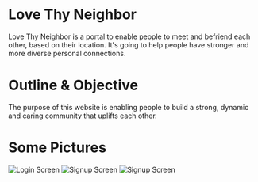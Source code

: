 # Love Thy Neighbor
Love Thy Neighbor is a portal to enable people to meet and befriend each other, based on their location. It's going to help people have stronger and more diverse personal connections.

# Outline & Objective
The purpose of this website is enabling people to build a strong, dynamic and caring community that uplifts each other.

# Some Pictures
![Login Screen](https://lh3.googleusercontent.com/1or-lpPPQOgu0ZC0_sQrFQwqxQ5f5FuL2mlCjjMb3F3P2NOL2oBwUpBz15rRCTEIToldO0tKEXrKVGb6T-SvhM_MNdZZ_3eAbF39z7z6FrM2aVW3Bc6wz-5yLfjU_nm8yjPP-X3-YV103YNMuKGHzEW1dWu-Y-c7V3xjL-3SPdqyORh9D-9uUkiELaH0149k-FPRdC5AfpKUJ9hfq8-eMHKFMHvk5aBvc53Pa2pqR8VJctutcInQiUYcZEj9aQZS3QIG2wpzkTv_IxuhioIQDWH0OoZQOTd8JCAvIvjjXc5QLtr1OHXe2a99VUlQkOhoi8CWPJOesbyexPOJAD-BWOL0yx_Q98k8ttcrZVlEe9g7MVeE_uaKWoeMi9aLtMVuAcynI4XxcMYZ0vc9gGlw5gfb8REhgsis1bL3E4gUiT7JyJrUojLadzU-z5Nb5XlzlZfolCKzS8ftmTxpn_fOKutw4D7pqDo0Jh3ILVHdNeTJYy0Xu70_1ZG71fD4980pv15qrAsZ0Yook-H3Co-F6ZEzxQ450Q8CqJXxPsUOngg_ncmjjl-kAIizlORg4IMQbQzQzFf-gArnzCm1S9Zualq2c_9kXHuUJ9y9LpEi3bv7wXTLCPVOq0wl_xytC6w2bn77Zg2psCA1v0JeU4r-opYTyiQ1g-8SXsqVELTaQWQSvGMV_Xpx5oLEEWDNhi0VczLDXSufGkT-4mDAdCxIPsg=w283-h627-no?authuser=4)
![Signup Screen](https://lh3.googleusercontent.com/nd5R542mlZub-jSLxPe20yduHThI0Vt5fAkyKTM_1GCDcUktE_xtLgeUAaYHtXNdatxUKtSQZALWq0DDQ7stwaq54zO86JbLC3wjzQvPkfxlLY4YX49Fcz_K1fKq9jKW4MLo1DOxx2kalNOL_pl1mgeTttEX6lehysG_xBKquRbIWAOvSLGdrvYFQeDisu62CqMmvaYNEaAzjOQ9sXWJj1VIcpQLwmgKw2bIs7UiJCNzrrIMXyh_H7AmkP-VZ6qoaCp0-QY5jPjZpW4pnUoLp7U7doXrOw5ciSO9MGSMPF36j5BZZoghIqXazQhlCNcRLe1sqcAkEXMM-m1fYitZlxMG3Vi3ryN9r7JP2vR35F5p77cBkDM0PAjFj0GcpS30I_nJJbcv9I3fwr_yAYVhwsZvTk-6uIL7CxCHcAB26WQxm0qUM4SdZkoqZngyy_Z6SV_TtIS8ysK02pIaLVRU8DVyETTC08gsHtaOoSJ76GAHa8Au2ojrI-3fe3kF3gEiTU4c2ERk8aqDifRoBkVmsQaXav9Y7Q4PQ1AGRCVIL2ExW-Cn3MGl8k7XoFZcvCVICln83WIj-LCcKi3ZjcVnjWZo2Q894kVR4NxL1ZCUA1Ied3Cw0F37htEgFuKsJGSAk6JUO4yQQyFFA5dxjvMwc-GPBd_PBMu44q85xrPzjOYZX0TXiGWj7TSx7n111Wd1VPcsosFawzyTXiRWeqhsfY4=w283-h627-no?authuser=4)
![Signup Screen](https://lh3.googleusercontent.com/jHfS98tpQuhgxlfg9BfoNle5aYW8JVqL8aR6VRxc6mW9fZ-pSNMMATdcdPQETtsbI_4EqzJSpc6U5CtFMcfPTkAt-TaZBrRyHcXdrLcH8mtUCLGE62R5BhJKgNu2H36A132m9wHyz0rUzzA5R1yjxa17VkhcF1EBTNp5Q0pkN4MD0PRXR2xAkZjEXFCuGhv6z1B1ZCeiBY_MaXxxy9tCzbFnJFaX5wW5bzy4SJ6JjSQQxguxJICzRPCzIADBZ55dJt1aZ9PwLjTQwPvDKOmZEBrOI-9exoJ3XP064sIiZnkkH-YdzdB23nr1b667hfMcKnd9TWipbVxr1fhMWQVuyTAdUDq4BNo4mW9mzNgO0mlP8HDCxLP3l2XSjcZmYMd1U6jhk_sVYMowQAbPEV1SH0rIYfwPjkgYmplDdy0wiQIOwB3xNf21y3LHMXdUnF95V2VaTvliBILnwtJG6ssj4SYWqeFQTeLTcEKkCn4xN2VHw7PZPxUgnEF8ipnkN87WWAes8PgidhI0fPkU6_AMGMh7VvZqsJuFl2-Z1mDX-_YDFH0HNqBFIG1ycwXvtY6vVUHqLuY7w9XmX7iB7c0-k-TF3nBpeAN4bpMyqUAMtzFthbPOAfki09DxuSYxnmkWYS0beQ3utKknOBZvjhdS4cy6G2krQM5pnX7rMD4SB6fR1FbBMiNeGt7LzWf-85k6uLNyG0uvVvgNux33HmTWZ1s=w283-h627-no?authuser=4)
